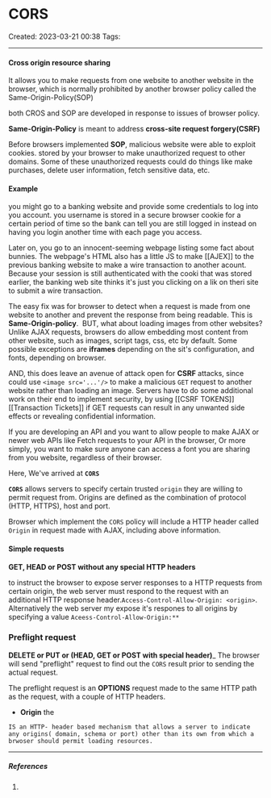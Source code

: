 # CORS
Created: 2023-03-21 00:38
Tags: 
____

#### Cross origin resource sharing

It allows you to make requests from one website to another website in the browser, which is normally prohibited by another browser policy called the Same-Origin-Policy(SOP)

both CROS and SOP are developed in response to issues of browser policy.

__Same-Origin-Policy__ is meant to address __cross-site request forgery(CSRF)__

Before browsers implemented __SOP__, malicious website were able to exploit cookies. stored by your browser to make unauthorized request to other domains. Some of these unauthorized requests could do things like make purchases, delete user information, fetch sensitive data, etc.

#### Example

you might go to a banking website and provide some credentials to log into you account.
you username is stored in a secure browser cookie for a certain period of time so the bank can tell you are still logged in instead on having you login another time with each page you access.

Later on, you go to an innocent-seeming webpage listing some fact about bunnies. The webpage's HTML also has a little JS to make [[AJEX]] to the previous banking website to make a wire transaction to another acount.
Because your session is still authenticated with the cooki that was stored earlier, the banking web site thinks it's just you clicking on a lik on theri site to submit a wire transaction.


The easy fix was for browser to detect when a request is made from one website to another and prevent the response from being readable. 
This is __Same-Origin-policy__.
‌
BUT, what about loading images from other websites?
Unlike AJAX requests, browsers do allow embedding most content from other website, such as images, script tags, css, etc by default.
Some possible exceptions are __iframes__ depending on the sit's configuration, and fonts, depending on browser.

AND, this does leave an avenue of attack open for __CSRF__ attacks, since could use `<image src='...'/>` to make a malicious `GET` request to another website rather than loading an image.
Servers have to do some additional work on their end to implement security, by using [[CSRF TOKENS]] [[Transaction Tickets]] if GET requests can result in any unwanted side effects or revealing confidential information. 

If you are developing an API and you want to allow people to make AJAX or newer web APIs like Fetch requests to your API in the browser, Or more simply, you want to make sure anyone can access a font you are sharing from you website, regardless of their browser.

Here, We've arrived at __`CORS`__

__`CORS`__ allows servers to specify certain trusted `origin` they  are willing to permit request from.
Origins are defined as the combination of protocol (HTTP, HTTPS), host and port.

Browser which implement the `CORS` policy will include a HTTP header called `Origin` in request made with AJAX, including above information.

#### Simple requests

__GET, HEAD or POST without any special HTTP headers__

to instruct the browser to expose server responses to a HTTP requests from certain origin, the web server must respond to the request with an additional HTTP response header.`Access-Control-Allow-Origin: <origin>`.
Alternatively the web server my expose it's respones to all origins by specifying a value `Aceess-Control-Allow-Origin:**`

### Preflight request

__DELETE or PUT or (HEAD, GET or POST with special header)___
The browser will send "preflight" request to find out the `CORS` result prior to sending the actual request.

The preflight request is an __OPTIONS__ request made to the same HTTP path as the request, with a couple of HTTP headers.

* __Origin__ the 



```ad-tip
IS an HTTP- header based mechanism that allows a server to indicate any origins( domain, schema or port) other than its own from which a brwoser should permit loading resources.

```


_____
##### References
1.

